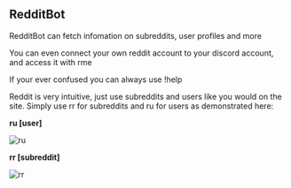 ## RedditBot
RedditBot can fetch infomation on subreddits, user profiles and more

You can even connect your own reddit account to your discord account, and access it with rme

If your ever confused you can always use !help

Reddit is very intuitive, just use subreddits and users like you would on the site. Simply use rr for subreddits and ru for users as demonstrated here:

**ru [user]**

![ru](https://raw.githubusercontent.com/BWACpro/RedditBot/master/assets/examples/ru.PNG)

**rr [subreddit]**

![rr](https://raw.githubusercontent.com/BWACpro/RedditBot/master/assets/examples/rr.PNG)
